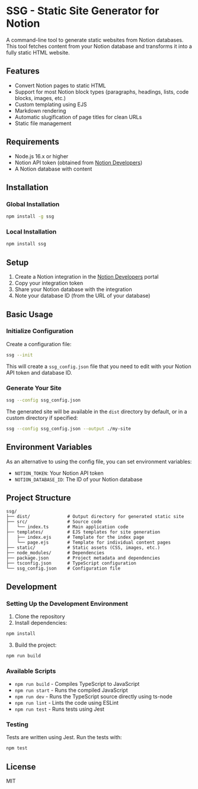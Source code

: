 # SSG - Static Site Generator for Notion

A command-line tool to generate static websites from Notion databases. This tool fetches content from your Notion database and transforms it into a fully static HTML website.

## Features

- Convert Notion pages to static HTML
- Support for most Notion block types (paragraphs, headings, lists, code blocks, images, etc.)
- Custom templating using EJS
- Markdown rendering
- Automatic slugification of page titles for clean URLs
- Static file management

## Requirements

- Node.js 16.x or higher
- Notion API token (obtained from [Notion Developers](https://developers.notion.com/))
- A Notion database with content

## Installation

### Global Installation

```bash
npm install -g ssg
```

### Local Installation

```bash
npm install ssg
```

## Setup

1. Create a Notion integration in the [Notion Developers](https://developers.notion.com/) portal
2. Copy your integration token
3. Share your Notion database with the integration
4. Note your database ID (from the URL of your database)

## Basic Usage

### Initialize Configuration

Create a configuration file:

```bash
ssg --init
```

This will create a `ssg_config.json` file that you need to edit with your Notion API token and database ID.

### Generate Your Site

```bash
ssg --config ssg_config.json
```

The generated site will be available in the `dist` directory by default, or in a custom directory if specified:

```bash
ssg --config ssg_config.json --output ./my-site
```

## Environment Variables

As an alternative to using the config file, you can set environment variables:

- `NOTION_TOKEN`: Your Notion API token
- `NOTION_DATABASE_ID`: The ID of your Notion database

## Project Structure

```
ssg/
├── dist/              # Output directory for generated static site
├── src/               # Source code
│   └── index.ts       # Main application code
├── templates/         # EJS templates for site generation
│   ├── index.ejs      # Template for the index page
│   └── page.ejs       # Template for individual content pages
├── static/            # Static assets (CSS, images, etc.)
├── node_modules/      # Dependencies
├── package.json       # Project metadata and dependencies
├── tsconfig.json      # TypeScript configuration
└── ssg_config.json    # Configuration file
```

## Development

### Setting Up the Development Environment

1. Clone the repository
2. Install dependencies:

```bash
npm install
```

3. Build the project:

```bash
npm run build
```

### Available Scripts

- `npm run build` - Compiles TypeScript to JavaScript
- `npm run start` - Runs the compiled JavaScript
- `npm run dev` - Runs the TypeScript source directly using ts-node
- `npm run lint` - Lints the code using ESLint
- `npm run test` - Runs tests using Jest

### Testing

Tests are written using Jest. Run the tests with:

```bash
npm test
```

## License

MIT
